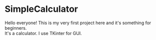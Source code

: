 # SimpleCalculator

Hello everyone!
This is my very first project here and it's something for beginners.  
It's a calculator.
I use TKinter for GUI. 
